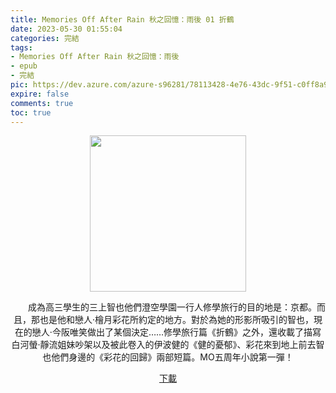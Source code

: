 ```yaml
---
title: Memories Off After Rain 秋之回憶：雨後 01 折鶴
date: 2023-05-30 01:55:04
categories: 完結
tags:
- Memories Off After Rain 秋之回憶：雨後
- epub
- 完結
pic: https://dev.azure.com/azure-s96281/78113428-4e76-43dc-9f51-c0ff8a913055/_apis/git/repositories/a379171b-de46-4c10-9b0d-00da23959885/items?$format=octetStream&api-version=5.0&path=/Epub Cover/Memories Off After Rain 01.jpg
expire: false
comments: true
toc: true
---
```


<div style="text-align:center" class="kratos-post-content">

<img width="250px" src="https://dev.azure.com/azure-s96281/78113428-4e76-43dc-9f51-c0ff8a913055/_apis/git/repositories/a379171b-de46-4c10-9b0d-00da23959885/items?$format=octetStream&api-version=5.0&path=/Epub Cover/Memories Off After Rain 01.jpg">

<p>
　　成為高三學生的三上智也他們澄空學園一行人修學旅行的目的地是：京都。而且，那也是他和戀人·檜月彩花所約定的地方。對於為她的形影所吸引的智也，現在的戀人·今阪唯笑做出了某個決定……修學旅行篇《折鶴》之外，還收載了描寫白河螢·靜流姐妹吵架以及被此卷入的伊波健的《健的憂郁》、彩花來到地上前去智也他們身邊的《彩花的回歸》兩部短篇。MO五周年小說第一彈！
</p>

<p>
<a href="https://epubdatabase.azurewebsites.net/EBOOKS/EPUB/完結/Memories Off After Rain/Memories%20Off%20After%20Rain%2001%20%E6%8A%98%E9%B9%A4.epub?download=1">下載</a>
</p>

</div>